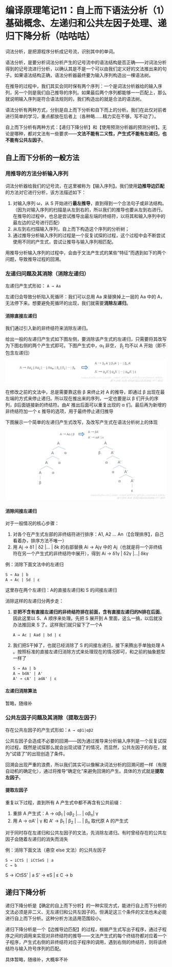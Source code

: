 # 编译原理笔记11：自上而下语法分析（1）基础概念、左递归和公共左因子处理、递归下降分析（咕咕咕）

词法分析，是把源程序分析成记号流，识别其中的单词。

语法分析，是要分析词法分析产生的记号流中的语法结构是否正确——对词法分析得到的记号流进行分析，以确认其是不是一个可以由我们定义好的文法推出来的句子。如果语法结构正确，语法分析器最终要为输入序列构造出一棵语法树。

在推导的过程中，我们其实会同时保有两个序列：一个是词法分析器给的输入序列，另一个则是我们自己推导的序列。如果最后两个序列都能够一一匹配上，那么就说明输入序列是符合语法规则的，我们构造出的就是合法的语法树。

语法分析有两种方式，分别是自上而下分析和自下而上的分析。我们在此仅对前者进行简单的学习，重点都放在后者上（各种略……精力实在不够，写不动了）。

自上而下分析有两种方式：【递归下降分析】和【使用预测分析器的预测分析】。无论是哪种，都对文法有一些要求——**文法不能有二义性，产生式不能有左递归，也不能有公共左因子**。



## 自上而下分析的一般方法

### 用推导的方法分析输入序列

词法分析器给我们的记号流，在这里被称为【输入序列】。我们使用**边推导边匹配**的方法对它进行分析，该方法描述如下：

1. 对输入序列 ω，从 S 开始进行**最左推导**，直到得到一个合法句子或非法结构。（因为对输入序列的扫描是从左到右的，所以我们的推导也要从左到右进行。在推导的过程中，也总是尝试推导出最左端的终结符，以将其和输入序列中的最左边的记号进行匹配）
2. 从左到右扫描输入序列，自上而下构造这个序列的分析树；
3. 通过推导分析输入序列的过程是一个反复试探的过程，这个过程中会不断尝试使用不同的产生式，尝试让推导与输入序列相匹配。

用推导分析输入序列的过程中，会由于文法产生式的某些“特征”而遇到如下的两个问题，导致推导过程的回溯。

### 左递归问题及其消除（消除左递归）

左递归产生式形如： `A → Aa`

左递归会导致分析陷入死循环：我们可以总用 Aa 来替换掉上一层的 Aa 中的 A，无法停下来。想要避免死循环的出现，我们就需要**消除左递归**。

#### 消除直接左递归

我们通过引入新的非终结符来消除左递归。

给出一般的左递归产生式如下图左侧，要消除该产生式的左递归，只需要将其改写为下图右侧的两个产生式即可。下图产生式中，α<sub>1</sub> 非空， β<sub>j</sub> 均不以 A 开始（即不包含左递归）

![](./img/2020-07-23_16-19-29.png)

在修改之前的文法中，总是需要靠这些 β 来终止对 A 的推导，即通过 β 出现在最左端的方式来停止递归。所以现在推出来的序列，一定也要是以 β 们开头的序列，β后面链接新的终结符。由A‘ 推出后面可以重复出现的 α 们。最后再为新增的非终结符加一个 ε 推导的选项，用于最终停止递归推导

下图展示一个简单的左递归产生式改写，及改写产生式在语法分析树上的体现

![](./img/2020-07-23_16-29-58.png)

#### 消除间接左递归

对于一般情况的核心步骤：

1. 对各个在产生式左部的非终结符进行排序：A1, A2 ... An（【合理排序】，自己看着办，排序方法不唯一）
2. 用 Aj → δ1 | δ2 |... | δk 的右部替换 Ai → Ajγ 中的 Aj（也就是将一个非终结符在另一个产生式的非终结符中展开），得到 Ai → δ1γ | δ2γ |...| δkγ

例：消除下面文法中的左递归

```
S → Aa | b
A → Ac | Sd | ε
```

这里存在两个左递归：A的直接左递归和 S 的间接左递归

消除这样的左递归分两步走：

1. 要**把不含有直接左递归的非终结符排在前面，含有直接左递归的N排在后面**。因此这里以 S、A 顺序来处理。先把 S 展开到 A 里面，这么一搞，以后就没办法推回来 S 了。这样我们就只留下了一个A

   ```
   A → Ac | Aad | bd | ε
   ```

2. 我们把S干掉了，也就已经消除了 S 的间接左递归，接下来腾出手单独处理 A 。按照标准的直接左递归消除方式来处理现在的情况即可，和之前的抽象题型一样了

   ```
   S → Aa | b
   A → bdA' | A'
   A' → cA' | adA' | ε
   ```

#### 左递归消除算法

暂略，随缘补



### 公共左因子问题及其消除（提取左因子）

存在公共左因子的产生式形如：`A → αβ1|αβ2`

公共左因子会造成不必要的回溯——因为通过推导来分析输入序列是一个反复试探的过程，既然是试探那么就会出现试错了的情况，而显然，公共左因子的存在，就为“试错了”的出现创造了条件。

回溯会出现严重的浪费，所以我们其实可以像解决词法分析的回溯问题一样（有限自动机的确定化），通过将推导“确定化”来避免回溯的产生。具体的方式就是**提取左因子**。

#### 提取左因子

重复以下过程，直到所有 A 产生式中都不再含有公共前缀：

1. 重排 A 产生式：A → αβ<sub>1</sub> | αβ<sub>2</sub> |... | αβ<sub>n</sub>| γ
2. 用 A → αA' | γ 和 A' → β<sub>1</sub> | β<sub>2</sub> | ... | β<sub>n</sub> 取代原 A 的产生式

对于同时存在左递归和公共左因子的文法，先消除左递归。有时曾经存在的公共左因子会随着左递归的消失而消失

例：消除下面文法（悬空 else 文法）的公共左因子

```
S → iCtS | iCtSeS | a
C → b 
```

S → iCtSS' | a
S' → eS | ε
C → b



## 递归下降分析

递归下降分析是【确定的自上而下分析】的一种实现方式，能进行自上而下分析的文法必须是非二义、无左递归和公共左因子的。但满足这三个条件的文法也未必能进行自上而下分析。这种分析方法适用范围较小。

递归下降分析是一个【边推导边匹配】的过程，根据产生式写出子程序，通过子程序之间的调用来实现对非终结符的推导——文法产生式的每个终结符都对应着一个子程序，产生式右侧的非终结符对应子程序的调用，遇到右侧的终结符，则将该终结符与输入符号序列的匹配。

具体暂略，随缘补，大概率不补
